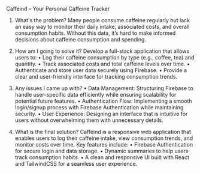 Caffeind – Your Personal Caffeine Tracker

1. What's the problem?
Many people consume caffeine regularly but lack an easy way to monitor their daily intake, associated costs, and overall consumption habits. Without this data, it’s hard to make informed decisions about caffeine consumption and spending.


2. How am I going to solve it?
Develop a full-stack application that allows users to:
• Log their caffeine consumption by type (e.g., coffee, tea) and quantity.
• Track associated costs and total caffeine levels over time.
• Authenticate and store user data securely using Firebase.
• Provide a clear and user-friendly interface for tracking consumption trends.


3. Any issues I came up with?
• Data Management: Structuring Firebase to handle user-specific data efficiently while ensuring scalability for potential future features.
• Authentication Flow: Implementing a smooth login/signup process with Firebase Authentication while maintaining security.
• User Experience: Designing an interface that is intuitive for users without overwhelming them with unnecessary details.


5. What is the final solution?
Caffeind is a responsive web application that enables users to log their caffeine intake, view consumption trends, and monitor costs over time.
Key features include:
• Firebase Authentication for secure login and data storage.
• Dynamic summaries to help users track consumption habits.
• A clean and responsive UI built with React and TailwindCSS for a seamless user experience.

